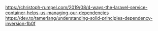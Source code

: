 https://christoph-rumpel.com/2019/08/4-ways-the-laravel-service-container-helps-us-managing-our-dependencies
https://dev.to/tamerlang/understanding-solid-principles-dependency-inversion-1b0f
